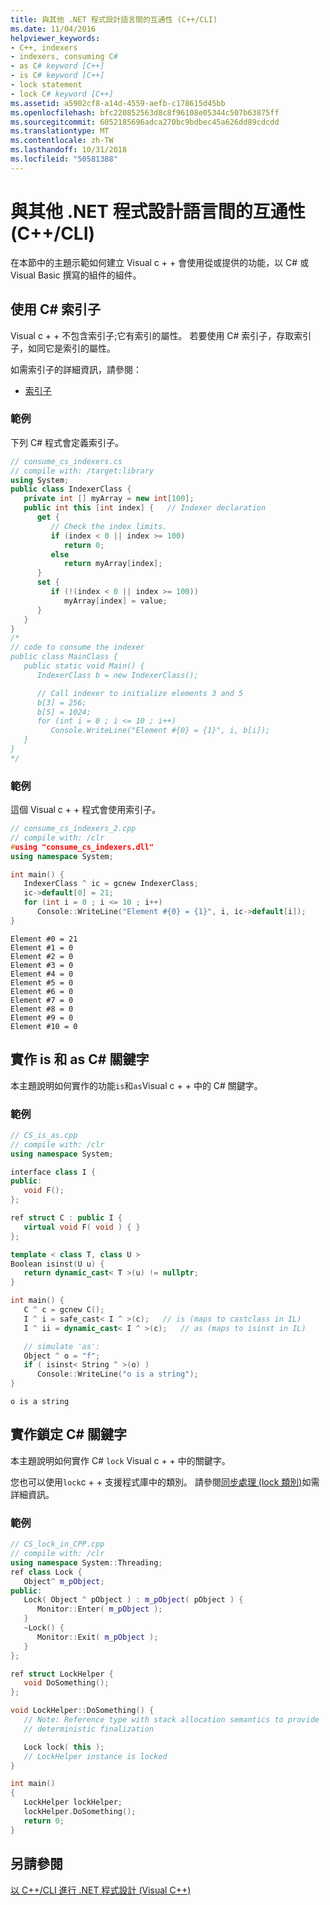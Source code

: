 ```yaml
---
title: 與其他 .NET 程式設計語言間的互通性 (C++/CLI)
ms.date: 11/04/2016
helpviewer_keywords:
- C++, indexers
- indexers, consuming C#
- as C# keyword [C++]
- is C# keyword [C++]
- lock statement
- lock C# keyword [C++]
ms.assetid: a5902cf8-a14d-4559-aefb-c178615d45bb
ms.openlocfilehash: bfc220852563d8c8f96108e05344c507b63875ff
ms.sourcegitcommit: 6052185696adca270bc9bdbec45a626dd89cdcdd
ms.translationtype: MT
ms.contentlocale: zh-TW
ms.lasthandoff: 10/31/2018
ms.locfileid: "50581388"
---
```

# <a name="interoperability-with-other-net-languages-ccli"></a>與其他 .NET 程式設計語言間的互通性 (C++/CLI)

在本節中的主題示範如何建立 Visual c + + 會使用從或提供的功能，以 C# 或 Visual Basic 撰寫的組件的組件。

## <a name="consume_indexer"></a> 使用 C# 索引子

Visual c + + 不包含索引子;它有索引的屬性。 若要使用 C# 索引子，存取索引子，如同它是索引的屬性。

如需索引子的詳細資訊，請參閱：

- [索引子](/dotnet/csharp/programming-guide/indexers/index)

### <a name="example"></a>範例

下列 C# 程式會定義索引子。

```csharp
// consume_cs_indexers.cs
// compile with: /target:library
using System;
public class IndexerClass {
   private int [] myArray = new int[100];
   public int this [int index] {   // Indexer declaration
      get {
         // Check the index limits.
         if (index < 0 || index >= 100)
            return 0;
         else
            return myArray[index];
      }
      set {
         if (!(index < 0 || index >= 100))
            myArray[index] = value;
      }
   }
}
/*
// code to consume the indexer
public class MainClass {
   public static void Main() {
      IndexerClass b = new IndexerClass();

      // Call indexer to initialize elements 3 and 5
      b[3] = 256;
      b[5] = 1024;
      for (int i = 0 ; i <= 10 ; i++)
         Console.WriteLine("Element #{0} = {1}", i, b[i]);
   }
}
*/
```

### <a name="example"></a>範例

這個 Visual c + + 程式會使用索引子。

```cpp
// consume_cs_indexers_2.cpp
// compile with: /clr
#using "consume_cs_indexers.dll"
using namespace System;

int main() {
   IndexerClass ^ ic = gcnew IndexerClass;
   ic->default[0] = 21;
   for (int i = 0 ; i <= 10 ; i++)
      Console::WriteLine("Element #{0} = {1}", i, ic->default[i]);
}
```

```Output
Element #0 = 21
Element #1 = 0
Element #2 = 0
Element #3 = 0
Element #4 = 0
Element #5 = 0
Element #6 = 0
Element #7 = 0
Element #8 = 0
Element #9 = 0
Element #10 = 0
```

## <a name="implement_isas"></a> 實作 is 和 as C# 關鍵字

本主題說明如何實作的功能`is`和`as`Visual c + + 中的 C# 關鍵字。

### <a name="example"></a>範例

```cpp
// CS_is_as.cpp
// compile with: /clr
using namespace System;

interface class I {
public:
   void F();
};

ref struct C : public I {
   virtual void F( void ) { }
};

template < class T, class U >
Boolean isinst(U u) {
   return dynamic_cast< T >(u) != nullptr;
}

int main() {
   C ^ c = gcnew C();
   I ^ i = safe_cast< I ^ >(c);   // is (maps to castclass in IL)
   I ^ ii = dynamic_cast< I ^ >(c);   // as (maps to isinst in IL)

   // simulate 'as':
   Object ^ o = "f";
   if ( isinst< String ^ >(o) )
      Console::WriteLine("o is a string");
}
```

```Output
o is a string
```

## <a name="implement_locak"></a> 實作鎖定 C# 關鍵字

本主題說明如何實作 C# `lock` Visual c + + 中的關鍵字。

您也可以使用`lock`c + + 支援程式庫中的類別。 請參閱[同步處理 (lock 類別)](../dotnet/synchronization-lock-class.md)如需詳細資訊。

### <a name="example"></a>範例

```cpp
// CS_lock_in_CPP.cpp
// compile with: /clr
using namespace System::Threading;
ref class Lock {
   Object^ m_pObject;
public:
   Lock( Object ^ pObject ) : m_pObject( pObject ) {
      Monitor::Enter( m_pObject );
   }
   ~Lock() {
      Monitor::Exit( m_pObject );
   }
};

ref struct LockHelper {
   void DoSomething();
};

void LockHelper::DoSomething() {
   // Note: Reference type with stack allocation semantics to provide
   // deterministic finalization

   Lock lock( this );
   // LockHelper instance is locked
}

int main()
{
   LockHelper lockHelper;
   lockHelper.DoSomething();
   return 0;
}
```

## <a name="see-also"></a>另請參閱

[以 C++/CLI 進行 .NET 程式設計 (Visual C++)](../dotnet/dotnet-programming-with-cpp-cli-visual-cpp.md)
